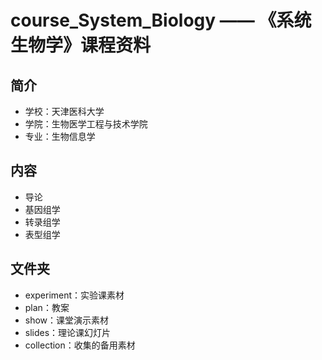 # course_System_Biology —— 《系统生物学》课程资料

## 简介
* 学校：天津医科大学
* 学院：生物医学工程与技术学院
* 专业：生物信息学

## 内容
* 导论
* 基因组学
* 转录组学
* 表型组学

## 文件夹
* experiment：实验课素材
* plan：教案
* show：课堂演示素材
* slides：理论课幻灯片
* collection：收集的备用素材
